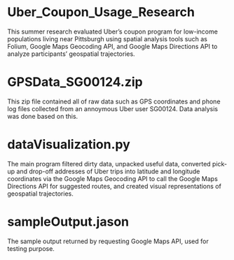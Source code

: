 # Uber_Coupon_Usage_Research
This summer research evaluated Uber’s coupon program for low-income populations living near Pittsburgh using spatial analysis tools such as Folium, Google Maps Geocoding API, and Google Maps Directions API to analyze participants’ geospatial trajectories.

# GPSData_SG00124.zip
This zip file contained all of raw data such as GPS coordinates and phone log files collected from an annoymous Uber user SG00124. Data analysis was done based on this.

# dataVisualization.py
The main program filtered dirty data, unpacked useful data, converted pick-up and drop-off addresses of Uber trips into latitude and longitude coordinates via the Google Maps
Geocoding API to call the Google Maps Directions API for suggested routes, and created visual representations of geospatial trajectories.

# sampleOutput.jason
The sample output returned by requesting Google Maps API, used for testing purpose.
